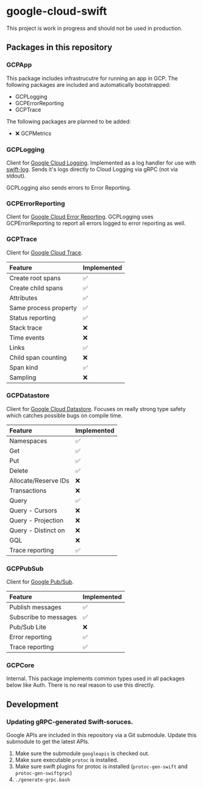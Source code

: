 # google-cloud-swift

This project is work in progress and should not be used in production.

## Packages in this repository

### GCPApp

This package includes infrastrucutre for running an app in GCP. The following packages are included and automatically bootstrapped:

- GCPLogging
- GCPErrorReporting
- GCPTrace

The following packages are planned to be added:

- ❌ GCPMetrics

### GCPLogging

Client for [Google Cloud Logging](https://cloud.google.com/logging). Implemented as a log handler for use with [swift-log](https://github.com/apple/swift-log). Sends it's logs directly to Cloud Logging via gRPC (not via stdout).

GCPLogging also sends errors to Error Reporting.

### GCPErrorReporting

Client for [Google Cloud Error Reporting](https://cloud.google.com/error-reporting). GCPLogging uses GCPErrorReporting to report all errors logged to error reporting as well.

### GCPTrace

Client for [Google Cloud Trace](https://cloud.google.com/trace).

| Feature                    | Implemented |
|:---------------------------|:------------|
| Create root spans          | ✅          |
| Create child spans         | ✅          |
| Attributes                 | ✅          |
| Same process property      | ✅          |
| Status reporting           | ✅          |
| Stack trace                | ❌          |
| Time events                | ❌          |
| Links                      | ✅          |
| Child span counting        | ❌          |
| Span kind                  | ✅          |
| Sampling                   | ❌          |

### GCPDatastore

Client for [Google Cloud Datastore](https://cloud.google.com/datastore). Focuses on really strong type safety which catches possible bugs on compile time. 

| Feature                    | Implemented |
|:---------------------------|:------------|
| Namespaces                 | ✅          |
| Get                        | ✅          |
| Put                        | ✅          |
| Delete                     | ✅          |
| Allocate/Reserve IDs       | ❌          |
| Transactions               | ❌          |
| Query                      | ✅          |
| Query - Cursors            | ❌          |
| Query - Projection         | ❌          |
| Query - Distinct on        | ❌          |
| GQL                        | ❌          |
| Trace reporting            | ✅          |

### GCPPubSub

Client for [Google Pub/Sub](https://cloud.google.com/pubsub).

| Feature                    | Implemented  |
|:---------------------------|:-------------|
| Publish messages           | ✅           |
| Subscribe to messages      | ✅           |
| Pub/Sub Lite               | ❌           |
| Error reporting            | ✅           |
| Trace reporting            | ✅           |

### GCPCore

Internal. This package implements common types used in all packages below like Auth. There is no real reason to use this directly.

## Development

### Updating gRPC-generated Swift-soruces.

Google APIs are included in this repository via a Git submodule. Update this submodule to get the latest APIs.

1. Make sure the submodule `googleapis` is checked out.
2. Make sure executable `protoc` is installed.
3. Make sure swift plugins for protoc is installed (`protoc-gen-swift` and `protoc-gen-swiftgrpc`)
4. `./generate-grpc.bash`
